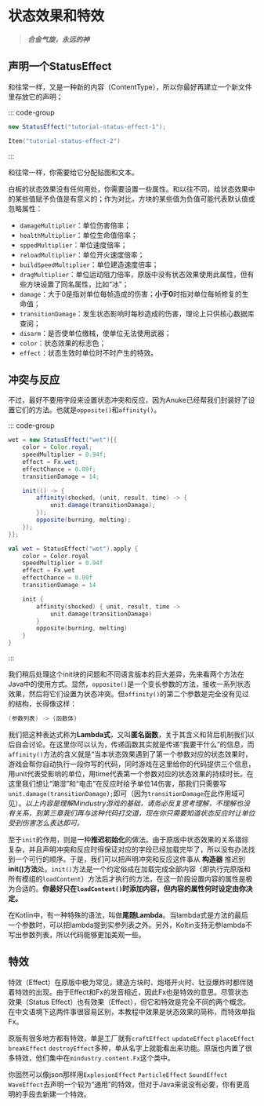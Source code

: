 # 状态效果和特效

> ***合金气旋，永远的神***

## 声明一个StatusEffect

和往常一样，又是一种新的内容（ContentType），所以你最好再建立一个新文件里存放它的声明；

::: code-group

```java
new StatusEffect("tutorial-status-effect-1");
```

```kotlin
Item("tutorial-status-effect-2")
```

:::

和往常一样，你需要给它分配贴图和文本。

白板的状态效果没有任何用处，你需要设置一些属性。和以往不同，给状态效果中的某些值赋予负值是有意义的；作为对比，方块的某些值为负值可能代表默认值或忽略属性：

- `damageMultiplier`：单位伤害倍率；
- `healthMultiplier`：单位生命值倍率；
- `sppedMultiplier`：单位速度倍率；
- `reloadMultiplier`：单位开火速度倍率；
- `buildSpeedMultiplier`：单位建造速度倍率；
- `dragMultiplier`：单位运动阻力倍率，原版中没有状态效果使用此属性，但有些方块设置了同名属性，比如“冰”；
- `damage`：大于0是指对单位每帧造成的伤害；**小于0**时指对单位每帧修复的生命值；
- `transitionDamage`：发生状态影响时每秒造成的伤害，理论上只供核心数据库查阅；
- `disarm`：是否使单位缴械，使单位无法使用武器；
- `color`：状态效果的标志色；
- `effect`：状态生效时单位时不时产生的特效。

## 冲突与反应

不过，最好不要用字段来设置状态冲突和反应，因为Anuke已经帮我们封装好了设置它们的方法。也就是`opposite()`和`affinity()`。

::: code-group

``` java
wet = new StatusEffect("wet"){{
    color = Color.royal;
    speedMultiplier = 0.94f;
    effect = Fx.wet;
    effectChance = 0.09f;
    transitionDamage = 14;

    init(() -> {
        affinity(shocked, (unit, result, time) -> {
            unit.damage(transitionDamage);
        });
        opposite(burning, melting);
    });
}};
```

``` kotlin
val wet = StatusEffect("wet").apply {
    color = Color.royal
    speedMultiplier = 0.94f
    effect = Fx.wet
    effectChance = 0.09f
    transitionDamage = 14

    init {
        affinity(shocked) { unit, result, time ->
            unit.damage(transitionDamage)
        }
        opposite(burning, melting)
    }
}

```

:::

我们稍后处理这个init块的问题和不同语言版本的巨大差异，先来看两个方法在Java中的使用方式。显然，`opposite()`是一个变长参数的方法，接收一系列状态效果，然后将它们设置为状态冲突。但`affinity()`的第二个参数是完全没有见过的结构，长得像这样：

```java
(参数列表) -> {函数体}
```

我们把这种表达式称为**Lambda式**，又叫**匿名函数**，关于其含义和背后机制我们以后自会讨论。在这里你可以认为，传递函数其实就是传递“我要干什么”的信息，而`affinity()`方法的含义就是“当本状态效果遇到了第一个参数对应的状态效果时，游戏会帮你自动执行一段你写的代码，同时游戏在这里给你的代码提供三个信息，用unit代表受影响的单位，用time代表第一个参数对应的状态效果的持续时长。在这里我们想让“潮湿”和“电击”在反应时给予单位14伤害，那我们只需要写`unit.damage(transitionDamage);`即可（因为`transitionDamage`在此作用域可见）。*以上内容是理解Mindustry游戏的基础，请务必反复思考理解，不理解也没有关系，到第三章我们再与这种代码打交道，现在你只需要知道状态反应时让单位受到伤害怎么表达即可。*

至于`init`的作用，则是一种**推迟初始化**的做法。由于原版中状态效果的关系错综复杂，并且声明冲突和反应时得保证对应的字段已经加载完毕了，所以没有办法找到一个可行的顺序。于是，我们可以把声明冲突和反应这件事从 **构造器** 推迟到 **init()方法**处。`init()`方法是一个约定俗成在加载完成全部内容（即执行完原版和所有模组的`loadContent`）方法后才执行的方法，在这一阶段设置内容的属性是极为合适的。**你最好只在`loadContent()`时添加内容，但内容的属性何时设定由你决定。**

在Kotlin中，有一种特殊的语法，叫做**尾随Lambda**。当lambda式是方法的最后一个参数时，可以把lambda提到实参列表之外。另外，Koltin支持无参lambda不写出参数列表，所以代码能够更加美观一些。

## 特效

特效（Effect）在原版中极为常见，建造方块时、炮塔开火时、钍豆爆炸时都伴随着特效的出现。由于Effect和Fx的发音相近，因此Fx也是特效的意思。尽管状态效果（Status Effect）也有效果（Effect），但它和特效是完全不同的两个概念。在中文语境下这两件事很容易区别，本教程中效果是状态效果的简称，而特效单指Fx。

原版有很多地方都有特效，单是工厂就有`craftEffect` `updateEffect` `placeEffect` `breakEffect` `destroyEffect`多种，单从名字上就能看出来功能。原版也内置了很多特效，他们集中在`mindustry.content.Fx`这个类中。

你固然可以像json那样用`ExplosionEffect` `ParticleEffect` `SoundEffect` `WaveEffect`去声明一个较为“通用”的特效，但对于Java来说没有必要，你有更高明的手段去新建一个特效。
